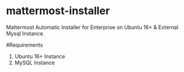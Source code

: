 # mattermost-installer
Mattermost Automatic Installer for Enterprise on Ubuntu 16+ &amp; External Mysql Instance.

#Requirements
1. Ubuntu 16+ Instance
2. MySQL Instance 

